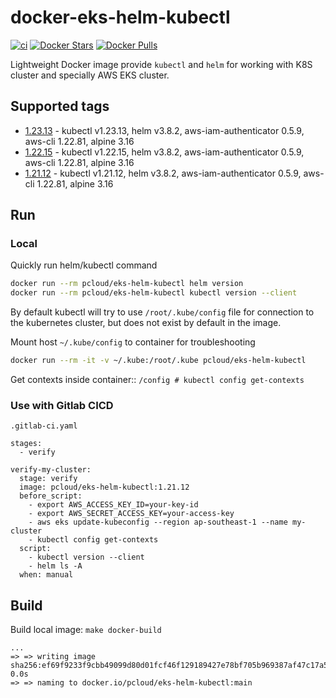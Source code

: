 # docker-eks-helm-kubectl

[![ci](https://github.com/quangthe/docker-eks-helm-kubectl/actions/workflows/docker.yaml/badge.svg)](https://github.com/quangthe/docker-eks-helm-kubectl/actions/workflows/docker.yaml)
[![Docker Stars](https://img.shields.io/docker/stars/pcloud/eks-helm-kubectl.svg?style=flat)](https://hub.docker.com/r/pcloud/eks-helm-kubectl/)
[![Docker Pulls](https://img.shields.io/docker/pulls/pcloud/eks-helm-kubectl.svg?style=flat)](https://hub.docker.com/r/pcloud/eks-helm-kubectl/)

Lightweight Docker image provide `kubectl` and `helm` for working with K8S cluster and specially AWS EKS cluster.

## Supported tags

- [1.23.13](https://github.com/quangthe/docker-eks-helm-kubectl/releases/tag/1.22.15) - kubectl v1.23.13, helm v3.8.2, aws-iam-authenticator 0.5.9, aws-cli 1.22.81, alpine 3.16
- [1.22.15](https://github.com/quangthe/docker-eks-helm-kubectl/releases/tag/1.22.15) - kubectl v1.22.15, helm v3.8.2, aws-iam-authenticator 0.5.9, aws-cli 1.22.81, alpine 3.16
- [1.21.12](https://github.com/quangthe/docker-eks-helm-kubectl/releases/tag/1.21.12) - kubectl v1.21.12, helm v3.8.2, aws-iam-authenticator 0.5.9, aws-cli 1.22.81, alpine 3.16

## Run

### Local

Quickly run helm/kubectl command

```bash
docker run --rm pcloud/eks-helm-kubectl helm version
docker run --rm pcloud/eks-helm-kubectl kubectl version --client
```

By default kubectl will try to use `/root/.kube/config` file for connection to the kubernetes cluster, but does not exist by default in the image.

Mount host `~/.kube/config` to container for troubleshooting

```bash
docker run --rm -it -v ~/.kube:/root/.kube pcloud/eks-helm-kubectl
```

Get contexts inside container:: `/config # kubectl config get-contexts`

### Use with Gitlab CICD

`.gitlab-ci.yaml`

```yaml,
stages:
  - verify

verify-my-cluster:
  stage: verify
  image: pcloud/eks-helm-kubectl:1.21.12
  before_script:
    - export AWS_ACCESS_KEY_ID=your-key-id
    - export AWS_SECRET_ACCESS_KEY=your-access-key
    - aws eks update-kubeconfig --region ap-southeast-1 --name my-cluster
    - kubectl config get-contexts
  script:
    - kubectl version --client
    - helm ls -A
  when: manual
```

## Build

Build local image: `make docker-build`

```
...
=> => writing image sha256:ef69f9233f9cbb49099d80d01fcf46f129189427e78bf705b969387af47c17a5                        0.0s
=> => naming to docker.io/pcloud/eks-helm-kubectl:main
```
